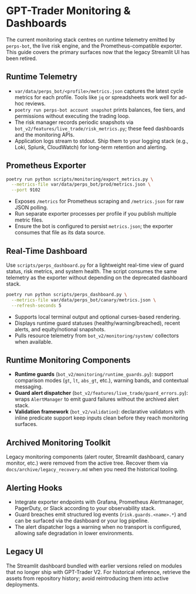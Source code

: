 # GPT-Trader Monitoring & Dashboards

The current monitoring stack centres on runtime telemetry emitted by
`perps-bot`, the live risk engine, and the Prometheus-compatible exporter. This
guide covers the primary surfaces now that the legacy Streamlit UI has been
retired.

## Runtime Telemetry

- `var/data/perps_bot/<profile>/metrics.json` captures the latest cycle metrics
  for each profile. Tools like `jq` or spreadsheets work well for ad-hoc
  reviews.
- `poetry run perps-bot account snapshot` prints balances, fee tiers, and
  permissions without executing the trading loop.
- The risk manager records periodic snapshots via
  `bot_v2/features/live_trade/risk_metrics.py`; these feed dashboards and the
  monitoring APIs.
- Application logs stream to stdout. Ship them to your logging stack (e.g.,
  Loki, Splunk, CloudWatch) for long-term retention and alerting.

## Prometheus Exporter

```bash
poetry run python scripts/monitoring/export_metrics.py \
  --metrics-file var/data/perps_bot/prod/metrics.json \
  --port 9102
```

- Exposes `/metrics` for Prometheus scraping and `/metrics.json` for raw JSON
  polling.
- Run separate exporter processes per profile if you publish multiple metric
  files.
- Ensure the bot is configured to persist `metrics.json`; the exporter consumes
  that file as its data source.

## Real-Time Dashboard

Use `scripts/perps_dashboard.py` for a lightweight real-time view of guard
status, risk metrics, and system health. The script consumes the same telemetry
as the exporter without depending on the deprecated dashboard stack.

```bash
poetry run python scripts/perps_dashboard.py \
  --metrics-file var/data/perps_bot/canary/metrics.json \
  --refresh-seconds 5
```

- Supports local terminal output and optional curses-based rendering.
- Displays runtime guard statuses (healthy/warning/breached), recent alerts, and
  equity/notional snapshots.
- Pulls resource telemetry from `bot_v2/monitoring/system/` collectors when
  available.

## Runtime Monitoring Components

- **Runtime guards** (`bot_v2/monitoring/runtime_guards.py`): support comparison
  modes (`gt`, `lt`, `abs_gt`, etc.), warning bands, and contextual messaging.
- **Guard alert dispatcher** (`bot_v2/features/live_trade/guard_errors.py`):
  wraps `AlertManager` to emit guard failures without the archived alert stack.
- **Validation framework** (`bot_v2/validation`): declarative validators with
  inline predicate support keep inputs clean before they reach monitoring
  surfaces.

## Archived Monitoring Toolkit

Legacy monitoring components (alert router, Streamlit dashboard, canary
monitor, etc.) were removed from the active tree. Recover them via
`docs/archive/legacy_recovery.md` when you need the historical tooling.

## Alerting Hooks

- Integrate exporter endpoints with Grafana, Prometheus Alertmanager, PagerDuty,
  or Slack according to your observability stack.
- Guard breaches emit structured log events (`risk.guards.<name>.*`) and can be
  surfaced via the dashboard or your log pipeline.
- The alert dispatcher logs a warning when no transport is configured, allowing
  safe degradation in lower environments.

## Legacy UI

The Streamlit dashboard bundled with earlier versions relied on modules that no
longer ship with GPT-Trader V2. For historical reference, retrieve the assets
from repository history; avoid reintroducing them into active deployments.
